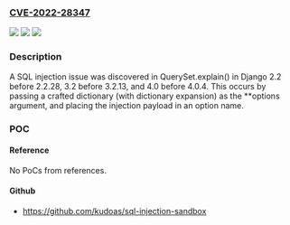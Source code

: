 ### [CVE-2022-28347](https://cve.mitre.org/cgi-bin/cvename.cgi?name=CVE-2022-28347)
![](https://img.shields.io/static/v1?label=Product&message=n%2Fa&color=blue)
![](https://img.shields.io/static/v1?label=Version&message=n%2Fa&color=blue)
![](https://img.shields.io/static/v1?label=Vulnerability&message=n%2Fa&color=brighgreen)

### Description

A SQL injection issue was discovered in QuerySet.explain() in Django 2.2 before 2.2.28, 3.2 before 3.2.13, and 4.0 before 4.0.4. This occurs by passing a crafted dictionary (with dictionary expansion) as the **options argument, and placing the injection payload in an option name.

### POC

#### Reference
No PoCs from references.

#### Github
- https://github.com/kudoas/sql-injection-sandbox

